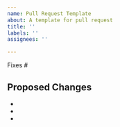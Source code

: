 ```yaml
---
name: Pull Request Template
about: A template for pull request
title: ''
labels: ''
assignees: ''

---
```


Fixes #

## Proposed Changes

  -
  -
  -

